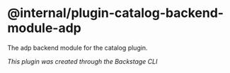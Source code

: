 # @internal/plugin-catalog-backend-module-adp

The adp backend module for the catalog plugin.

_This plugin was created through the Backstage CLI_
